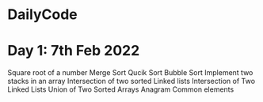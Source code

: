 # DailyCode
# Day 1: 7th Feb 2022
Square root of a number 
Merge Sort 
Qucik Sort
Bubble Sort
Implement two stacks in an array
Intersection of two sorted Linked lists
Intersection of Two Linked Lists
Union of Two Sorted Arrays
Anagram
Common elements

